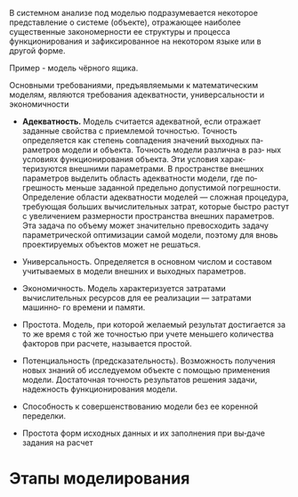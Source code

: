 В системном анализе под моделью подразумевается некоторое представление о системе (объекте), отражающее наиболее существенные закономерности ее структуры и процесса функционирования и зафиксированное на некотором языке или в другой форме.

Пример - модель чёрного ящика. 

Основными требованиями, предъявляемыми к математическим моделям, являются требования адекватности, универсальности и экономичности

- **Адекватность.** Модель считается адекватной, если отражает заданные свойства с приемлемой точностью. Точность определяется как степень совпадения значений выходных па‑ раметров модели и объекта. Точность модели различна в раз‑ ных условиях функционирования объекта. Эти условия харак‑ теризуются внешними параметрами. В пространстве внешних параметров выделить область адекватности модели, где по‑ грешность меньше заданной предельно допустимой погрешности. Определение области адекватности моделей — сложная процедура, требующая больших вычислительных затрат, которые быстро растут с увеличением размерности пространства внешних параметров. Эта задача по объему может значительно превосходить задачу параметрической оптимизации самой модели, поэтому для вновь проектируемых объектов может не решаться.

- Универсальность. Определяется в основном числом и составом учитываемых в модели внешних и выходных параметров. 

- Экономичность. Модель характеризуется затратами вычислительных ресурсов для ее реализации — затратами машинно‑ го времени и памяти. 

- Простота. Модель, при которой желаемый результат достигается за то же время с той же точностью при учете меньшего количества факторов при расчете, называется простой. 

- Потенциальность (предсказательность). Возможность получения новых знаний об исследуемом объекте с помощью применения модели. Достаточная точность результатов решения задачи, надежность функционирования модели.

- Способность к совершенствованию модели без ее коренной переделки.

- Простота форм исходных данных и их заполнения при вы‑даче задания на расчет

# Этапы моделирования